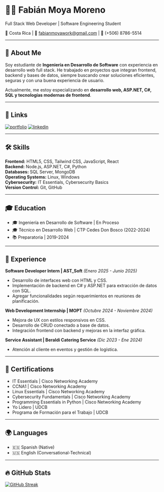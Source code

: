 # 👨‍💻 Fabián Moya Moreno

Full Stack Web Developer | Software Engineering Student  

📍 Costa Rica | 📧 fabianmoyawork@gmail.com | 📱 (+506) 8786-5514  

---

## 🚀 About Me  
Soy estudiante de **Ingeniería en Desarrollo de Software** con experiencia en desarrollo web full stack. He trabajado en proyectos que integran frontend, backend y bases de datos, siempre buscando crear soluciones eficientes, seguras y con una buena experiencia de usuario.  

Actualmente, me estoy especializando en **desarrollo web, ASP.NET, C#, SQL y tecnologías modernas de frontend**.  

---

## 🔗 Links  
[![portfolio](https://img.shields.io/badge/my_portfolio-000?style=for-the-badge&logo=ko-fi&logoColor=white)](https://katherineoelsner.com/)
[![linkedin](https://img.shields.io/badge/linkedin-0A66C2?style=for-the-badge&logo=linkedin&logoColor=white)](https://www.linkedin.com/in/fabian-moya-06f0323/)  

---

## 🛠 Skills  

**Frontend:** HTML5, CSS, Tailwind CSS, JavaScript, React  
**Backend:** Node.js, ASP.NET, C#, Python  
**Databases:** SQL Server, MongoDB  
**Operating Systems:** Linux, Windows  
**Cybersecurity:** IT Essentials, Cybersecurity Basics  
**Version Control:** Git, GitHub  

---

## 🎓 Education  
- 🎓 Ingeniería en Desarrollo de Software | En Proceso
- 🎓 Técnico en Desarrollo Web | CTP Cedes Don Bosco (2022-2024)  
- 📚 Preparatoria | 2019-2024  

---

## 💼 Experience  

**Software Developer Intern | AST_Soft** *(Enero 2025 - Junio 2025)*  
- Desarrollo de interfaces web con HTML y CSS.  
- Implementación de backend en C# y ASP.NET para extracción de datos con SQL.  
- Agregar funcionalidades según requerimientos en reuniones de planificación.  

**Web Development Internship | MOPT** *(Octubre 2024 - Noviembre 2024)*  
- Mejora de UX con estilos responsivos en CSS.  
- Desarrollo de CRUD conectado a base de datos.  
- Integración frontend con backend y mejoras en la interfaz gráfica.  

**Service Assistant | Beraldi Catering Service** *(Dic 2023 - Ene 2024)*  
- Atención al cliente en eventos y gestión de logística.  

---

## 📜 Certifications  
- IT Essentials | Cisco Networking Academy  
- CCNA1 | Cisco Networking Academy  
- Linux Essentials | Cisco Networking Academy  
- Cybersecurity Fundamentals | Cisco Networking Academy  
- Programming Essentials in Python | Cisco Networking Academy  
- Yo Lidero | UDCB  
- Programa de Formación para el Trabajo | UDCB  

---

## 🌍 Languages  
- 🇪🇸 Spanish (Native)  
- 🇺🇸 English (Conversational-Technical)  

---

## 🔥 GitHub Stats  

<a href="https://git.io/streak-stats">
  <img src="https://github-readme-streak-stats.herokuapp.com?user=moya06&theme=dark&hide_border=true&border_radius=4&short_numbers=true&date_format=j%20M%5B%20Y%5D&card_width=480&card_height=200&type=png" alt="GitHub Streak" />
</a>
